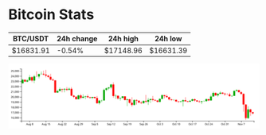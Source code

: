 # Bitcoin Stats

BTC/USDT|24h change|24h high|24h low|
|---|---|---|---|
|$16831.91|-0.54%|$17148.96|$16631.39|

<img src="./chart.svg">
